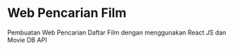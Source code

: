 # Web Pencarian Film
Pembuatan Web Pencarian Daftar Film dengan menggunakan React JS dan Movie DB API
